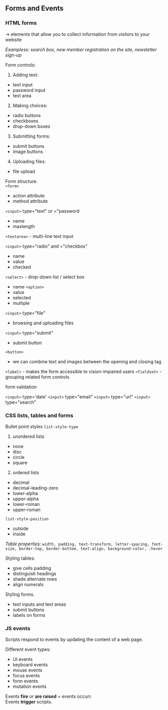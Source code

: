 ## Forms and Events

### HTML forms

-> elements that allow you to collect information from visitors to your website

*Exampless: search box, new member registration on the site, newsletter sign-up*

Form controls:
1. Adding text:
- text input
- password input
- text area
2. Making choices:
- radio buttons
- checkboxes
- drop-down boxes
3. Submitting forms:
- submit buttons
- image buttons
4. Uploading files: 
- file upload

Form structure.   
`<form>`
- action attribute
- method attribute

`<input>` type="text" or ="password
- name
- maxlength

 `<textarea>` - multi-line text input
 
 `<input>` type="radio" and ="checkbox"
 - name
 - value
 - checked
 
 `<select>` - drop-down list / select box
 - name
 `<option>` 
 - value
 - selected
 - multiple
 
 `<input>` type="file"
 - browsing and uploading files
 
 `<input>` type="submit"
 - submit button
 
 `<button>`
 - we can combine text and images between the opening and closing tag
 
 `<label>` - makes the form accessible to vision-impaired users
  `<fieldset>` - grouping related form controls
  
  form validation
  
  `<input>` type='date'
  `<input>` type="email"
  `<input>` type="url"
  `<input>` type="search" 
  
  ### CSS lists, tables and forms
  
  Bullet point styles
  `list-style-type`  
  1. unordered lists
  - none
  - disc
  - circle
  - square
  2. ordered lists
  - decimal
  - decimal-leading-zero
  - lower-alpha
  - upper-alpha
  - lower-roman
  - upper-roman
  
  `list-style-position`   
  - outside
  - inside
  
  
*Table properties*: `width, padding, text-transform, letter-spacing, font-size, border-top, border-bottom, text-align, background-color, :hover ` 

Styling tables:
- give cells padding
- distinguish headings
- shade alternate rows
- align numerals

Styling forms.  
- text inputs and text areas
- submit buttons
- labels on forms

### JS events

Scripts respond to events by updating the content of a web page.

Different event types:
- UI events
- keyboard events
- mouse events
- focus events
- form events
- mutation events

Events **fire** or **are raised** = events occurr.   
Events **trigger** scripts.    
 



  
   
  
 
 
 
 


